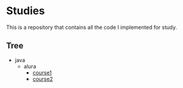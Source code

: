 # Studies

This is a repository that contains all the code I implemented for study.

## Tree

- java
  - alura
    - [course1](java/alura/course1)
    - [course2](java/alura/course2)
